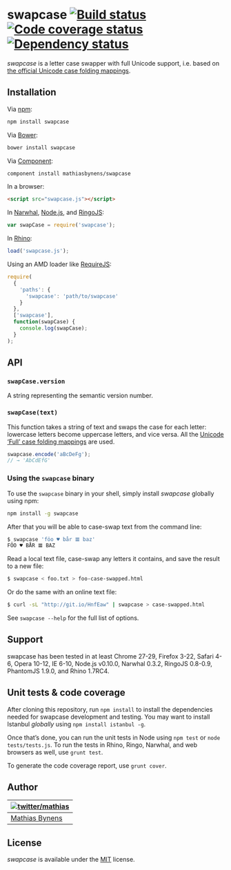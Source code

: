 # swapcase [![Build status](https://travis-ci.org/mathiasbynens/swapcase.svg?branch=master)](https://travis-ci.org/mathiasbynens/swapcase) [![Code coverage status](http://img.shields.io/coveralls/mathiasbynens/swapcase/master.svg)](https://coveralls.io/r/mathiasbynens/swapcase) [![Dependency status](https://gemnasium.com/mathiasbynens/swapcase.svg)](https://gemnasium.com/mathiasbynens/swapcase)

_swapcase_ is a letter case swapper with full Unicode support, i.e. based on [the official Unicode case folding mappings](http://unicode.org/Public/UCD/latest/ucd/CaseFolding.txt).

## Installation

Via [npm](https://www.npmjs.com/):

```bash
npm install swapcase
```

Via [Bower](http://bower.io/):

```bash
bower install swapcase
```

Via [Component](https://github.com/component/component):

```bash
component install mathiasbynens/swapcase
```

In a browser:

```html
<script src="swapcase.js"></script>
```

In [Narwhal](http://narwhaljs.org/), [Node.js](https://nodejs.org/), and [RingoJS](http://ringojs.org/):

```js
var swapCase = require('swapcase');
```

In [Rhino](http://www.mozilla.org/rhino/):

```js
load('swapcase.js');
```

Using an AMD loader like [RequireJS](http://requirejs.org/):

```js
require(
  {
    'paths': {
      'swapcase': 'path/to/swapcase'
    }
  },
  ['swapcase'],
  function(swapCase) {
    console.log(swapCase);
  }
);
```

## API

### `swapCase.version`

A string representing the semantic version number.

### `swapCase(text)`

This function takes a string of text and swaps the case for each letter: lowercase letters become uppercase letters, and vice versa. All the [Unicode ‘Full’ case folding mappings](http://unicode.org/Public/UCD/latest/ucd/CaseFolding.txt) are used.

```js
swapcase.encode('aBcDeFg');
// → 'AbCdEfG'
```

### Using the `swapcase` binary

To use the `swapcase` binary in your shell, simply install _swapcase_ globally using npm:

```bash
npm install -g swapcase
```

After that you will be able to case-swap text from the command line:

```bash
$ swapcase 'föo ♥ bår 𝌆 baz'
FÖO ♥ BÅR 𝌆 BAZ
```

Read a local text file, case-swap any letters it contains, and save the result to a new file:

```bash
$ swapcase < foo.txt > foo-case-swapped.html
```

Or do the same with an online text file:

```bash
$ curl -sL "http://git.io/HnfEaw" | swapcase > case-swapped.html
```

See `swapcase --help` for the full list of options.

## Support

swapcase has been tested in at least Chrome 27-29, Firefox 3-22, Safari 4-6, Opera 10-12, IE 6-10, Node.js v0.10.0, Narwhal 0.3.2, RingoJS 0.8-0.9, PhantomJS 1.9.0, and Rhino 1.7RC4.

## Unit tests & code coverage

After cloning this repository, run `npm install` to install the dependencies needed for swapcase development and testing. You may want to install Istanbul _globally_ using `npm install istanbul -g`.

Once that’s done, you can run the unit tests in Node using `npm test` or `node tests/tests.js`. To run the tests in Rhino, Ringo, Narwhal, and web browsers as well, use `grunt test`.

To generate the code coverage report, use `grunt cover`.

## Author

| [![twitter/mathias](https://gravatar.com/avatar/24e08a9ea84deb17ae121074d0f17125?s=70)](https://twitter.com/mathias "Follow @mathias on Twitter") |
|---|
| [Mathias Bynens](https://mathiasbynens.be/) |

## License

_swapcase_ is available under the [MIT](https://mths.be/mit) license.
